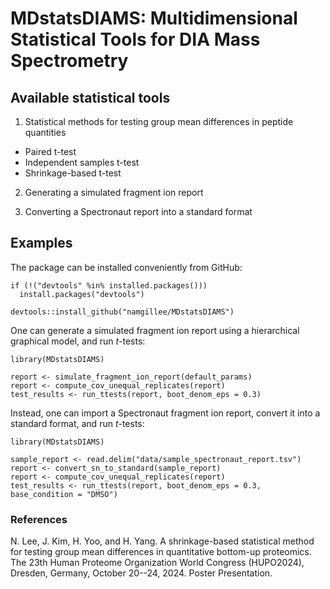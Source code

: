 # MDstatsDIAMS: Multidimensional Statistical Tools for DIA Mass Spectrometry

## Available statistical tools

1. Statistical methods for testing group mean differences in peptide quantities

  - Paired t-test
  - Independent samples t-test
  - Shrinkage-based t-test

2. Generating a simulated fragment ion report

3. Converting a Spectronaut report into a standard format


## Examples

The package can be installed conveniently from GitHub:

```
if (!("devtools" %in% installed.packages())) 
  install.packages("devtools")

devtools::install_github("namgillee/MDstatsDIAMS")
```

One can generate a simulated fragment ion report using a hierarchical graphical
model, and run $t$-tests:

```
library(MDstatsDIAMS)

report <- simulate_fragment_ion_report(default_params)
report <- compute_cov_unequal_replicates(report)
test_results <- run_ttests(report, boot_denom_eps = 0.3)
```

Instead, one can import a Spectronaut fragment ion report, convert it into a
standard format, and run $t$-tests:

```
library(MDstatsDIAMS)

sample_report <- read.delim("data/sample_spectronaut_report.tsv")
report <- convert_sn_to_standard(sample_report)
report <- compute_cov_unequal_replicates(report)
test_results <- run_ttests(report, boot_denom_eps = 0.3, base_condition = "DMSO")
```


### References

N. Lee, J. Kim, H. Yoo, and H. Yang. 
A shrinkage-based statistical method for testing group mean differences in 
quantitative bottom-up proteomics.
The 23th Human Proteome Organization World Congress (HUPO2024), Dresden,
Germany, October 20--24, 2024. Poster Presentation.
